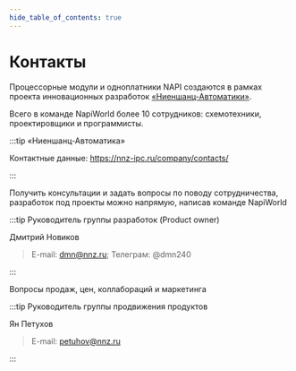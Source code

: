 ```yaml
---
hide_table_of_contents: true
---
```


# Контакты

Процессорные модули и одноплатники NAPI создаются в рамках проекта инновационных разработок [«Ниеншанц-Автоматики»](http://www.nnz-ipc.ru). 

Всего в команде NapiWorld более 10 сотрудников: схемотехники, проектировщики и программисты.

:::tip «Ниеншанц-Автоматика»

Контактные данные: https://nnz-ipc.ru/company/contacts/

:::


Получить консультации и задать вопросы по поводу сотрудничества, разработок под проекты можно напрямую, написав команде NapiWorld

:::tip Руководитель группы разработок (Product owner)

Дмитрий Новиков
>E-mail: dmn@nnz.ru;
>Телеграм: @dmn240

:::

Вопросы продаж, цен, коллабораций и маркетинга

:::tip Руководитель группы продвижения продуктов

Ян Петухов
>E-mail: petuhov@nnz.ru

:::